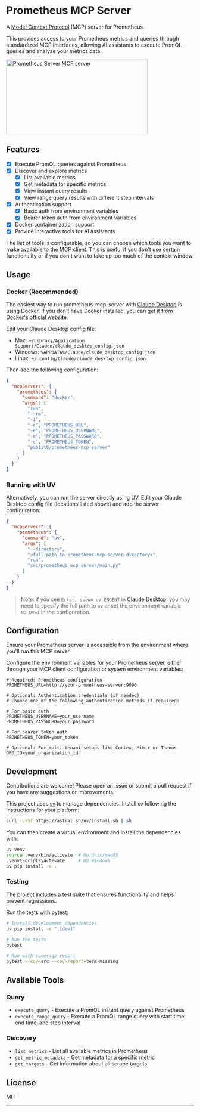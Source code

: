 # Prometheus MCP Server

A [Model Context Protocol][mcp] (MCP) server for Prometheus.

This provides access to your Prometheus metrics and queries through standardized MCP interfaces, allowing AI assistants to execute PromQL queries and analyze your metrics data.

<a href="https://glama.ai/mcp/servers/@pab1it0/prometheus-mcp-server">
  <img width="380" height="200" src="https://glama.ai/mcp/servers/@pab1it0/prometheus-mcp-server/badge" alt="Prometheus Server MCP server" />
</a>

[mcp]: https://modelcontextprotocol.io

## Features

- [x] Execute PromQL queries against Prometheus
- [x] Discover and explore metrics
  - [x] List available metrics
  - [x] Get metadata for specific metrics
  - [x] View instant query results
  - [x] View range query results with different step intervals
- [x] Authentication support
  - [x] Basic auth from environment variables
  - [x] Bearer token auth from environment variables
- [x] Docker containerization support
- [x] Provide interactive tools for AI assistants

The list of tools is configurable, so you can choose which tools you want to make available to the MCP client.
This is useful if you don't use certain functionality or if you don't want to take up too much of the context window.

## Usage

### Docker (Recommended)

The easiest way to run prometheus-mcp-server with [Claude Desktop](https://claude.ai/desktop) is using Docker. If you don't have Docker installed, you can get it from [Docker's official website](https://www.docker.com/get-started/).

Edit your Claude Desktop config file:
* Mac: `~/Library/Application Support/Claude/claude_desktop_config.json`
* Windows: `%APPDATA%/Claude/claude_desktop_config.json`
* Linux: `~/.config/Claude/claude_desktop_config.json`

Then add the following configuration:

```json
{
  "mcpServers": {
    "prometheus": {
      "command": "docker",
      "args": [
        "run",
        "--rm",
        "-i",
        "-e", "PROMETHEUS_URL",
        "-e", "PROMETHEUS_USERNAME",
        "-e", "PROMETHEUS_PASSWORD",
        "-e", "PROMETHEUS_TOKEN",
        "pab1it0/prometheus-mcp-server"
      ]
    }
  }
}
```

### Running with UV

Alternatively, you can run the server directly using UV. Edit your Claude Desktop config file (locations listed above) and add the server configuration:

```json
{
  "mcpServers": {
    "prometheus": {
      "command": "uv",
      "args": [
        "--directory",
        "<full path to prometheus-mcp-server directory>",
        "run",
        "src/prometheus_mcp_server/main.py"
      ]
    }
  }
}
```

> Note: if you see `Error: spawn uv ENOENT` in [Claude Desktop](https://claude.ai/desktop), you may need to specify the full path to `uv` or set the environment variable `NO_UV=1` in the configuration.

## Configuration

Ensure your Prometheus server is accessible from the environment where you'll run this MCP server.

Configure the environment variables for your Prometheus server, either through your MCP client configuration or system environment variables:

```env
# Required: Prometheus configuration
PROMETHEUS_URL=http://your-prometheus-server:9090

# Optional: Authentication credentials (if needed)
# Choose one of the following authentication methods if required:

# For basic auth
PROMETHEUS_USERNAME=your_username
PROMETHEUS_PASSWORD=your_password

# For bearer token auth
PROMETHEUS_TOKEN=your_token

# Optional: For multi-tenant setups like Cortex, Mimir or Thanos
ORG_ID=your_organization_id
```

## Development

Contributions are welcome! Please open an issue or submit a pull request if you have any suggestions or improvements.

This project uses [`uv`](https://github.com/astral-sh/uv) to manage dependencies. Install `uv` following the instructions for your platform:

```bash
curl -LsSf https://astral.sh/uv/install.sh | sh
```

You can then create a virtual environment and install the dependencies with:

```bash
uv venv
source .venv/bin/activate  # On Unix/macOS
.venv\Scripts\activate     # On Windows
uv pip install -e .
```

### Testing

The project includes a test suite that ensures functionality and helps prevent regressions.

Run the tests with pytest:

```bash
# Install development dependencies
uv pip install -e ".[dev]"

# Run the tests
pytest

# Run with coverage report
pytest --cov=src --cov-report=term-missing
```

## Available Tools

### Query
- `execute_query` - Execute a PromQL instant query against Prometheus
- `execute_range_query` - Execute a PromQL range query with start time, end time, and step interval

### Discovery
- `list_metrics` - List all available metrics in Prometheus
- `get_metric_metadata` - Get metadata for a specific metric
- `get_targets` - Get information about all scrape targets

## License

MIT

---

[mcp]: https://modelcontextprotocol.io